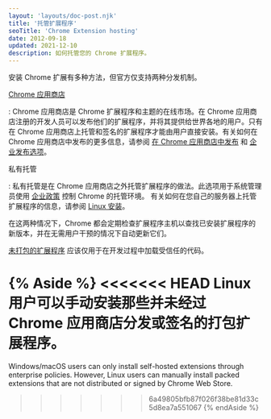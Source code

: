 ```yaml
---
layout: 'layouts/doc-post.njk'
title: '托管扩展程序'
seoTitle: 'Chrome Extension hosting'
date: 2012-09-18
updated: 2021-12-10
description: 如何托管您的 Chrome 扩展程序。
---
```


<!--
Reframe this to focus explicitly on hosting.

2 options:

- CWS
- Self-hosting

CWS is by far the most common

note that during development you can also load unpacked.
-->

安装 Chrome 扩展有多种方法，但官方仅支持两种分发机制。

[Chrome 应用商店][cws-about]

: Chrome 应用商店是 Chrome 扩展程序和主题的在线市场。在 Chrome 应用商店注册的开发人员可以发布他们的扩展程序，并将其提供给世界各地的用户。只有在 Chrome 应用商店上托管和签名的扩展程序才能由用户直接安装。有关如何在 Chrome 应用商店中发布的更多信息，请参阅 [在 Chrome 应用商店中发布][cws-publish] 和 [企业发布选项][cws-enterprise]。

私有托管

: 私有托管是在 Chrome 应用商店之外托管扩展程序的做法。此选项用于系统管理员使用 [企业政策][external-enterprise-policy] 控制 Chrome 的托管环境。 有关如何在您自己的服务器上托管扩展程序的信息，请参阅 [Linux 安装][doc-linux-hosting]。

在这两种情况下，Chrome 都会定期检查扩展程序主机以查找已安装扩展程序的新版本，并在无需用户干预的情况下自动更新它们。

[未打包的扩展程序][doc-load-unpacked] 应该仅用于在开发过程中加载受信任的代码。

{% Aside %}
<<<<<<< HEAD
Linux 用户可以手动安装那些并未经过 Chrome 应用商店分发或签名的打包扩展程序。
=======
Windows/macOS users can only install self-hosted extensions through enterprise policies. However, Linux users can manually install packed extensions that are not distributed or signed by Chrome
Web Store.
>>>>>>> 6a49805bfb87f026f38be81d33c5d8ea7a551067
{% endAside %}

[cws-about]: /docs/webstore/about_webstore
[cws-enterprise]: /docs/webstore/cws-enterprise
[cws-publish]: /docs/webstore/publish
[doc-linux-hosting]: /docs/extensions/mv3/linux_hosting
[doc-load-unpacked]: /docs/extensions/mv3/getstarted#unpacked
[external-enterprise-policy]: https://chromeenterprise.google/policies/
